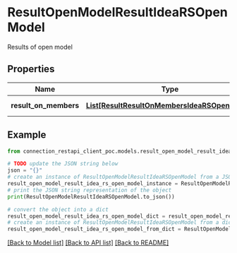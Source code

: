 # ResultOpenModelResultIdeaRSOpenModel

Results of open model

## Properties

Name | Type | Description | Notes
------------ | ------------- | ------------- | -------------
**result_on_members** | [**List[ResultResultOnMembersIdeaRSOpenModel]**](ResultResultOnMembersIdeaRSOpenModel.md) | Results on members | [optional] 

## Example

```python
from connection_restapi_client_poc.models.result_open_model_result_idea_rs_open_model import ResultOpenModelResultIdeaRSOpenModel

# TODO update the JSON string below
json = "{}"
# create an instance of ResultOpenModelResultIdeaRSOpenModel from a JSON string
result_open_model_result_idea_rs_open_model_instance = ResultOpenModelResultIdeaRSOpenModel.from_json(json)
# print the JSON string representation of the object
print(ResultOpenModelResultIdeaRSOpenModel.to_json())

# convert the object into a dict
result_open_model_result_idea_rs_open_model_dict = result_open_model_result_idea_rs_open_model_instance.to_dict()
# create an instance of ResultOpenModelResultIdeaRSOpenModel from a dict
result_open_model_result_idea_rs_open_model_from_dict = ResultOpenModelResultIdeaRSOpenModel.from_dict(result_open_model_result_idea_rs_open_model_dict)
```
[[Back to Model list]](../README.md#documentation-for-models) [[Back to API list]](../README.md#documentation-for-api-endpoints) [[Back to README]](../README.md)


